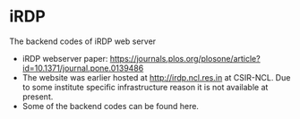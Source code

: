# iRDP
The backend codes of iRDP web server
* iRDP webserver paper: https://journals.plos.org/plosone/article?id=10.1371/journal.pone.0139486
* The website was earlier hosted at http://irdp.ncl.res.in at CSIR-NCL. Due to some institute specific infrastructure reason it is not available at present.
* Some of the backend codes can be found here.


